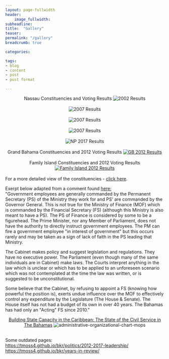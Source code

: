 ```yaml
---
layout: page-fullwidth
header:
    image_fullwidth:
subheadline:
title:  "Gallery"
teaser: 
permalink: "/gallery"
breadcrumb: true

categories:

tags:
- blog
- content
- post
- post format

---
```


<center>
Nassau Constituencies and Voting Results
<img src="{{ site.urlimg }}2002-results.png" alt="2002 Results">
</center>
<br/>

<center>
<img src="{{ site.urlimg }}2007-results.png" alt="2007 Results">
</center>
<br/>

<center>
<img src="{{ site.urlimg }}2012-results.png" alt="2007 Results">
</center>
<br/>

<center>
<img src="{{ site.urlimg }}2017-results.png" alt="2007 Results">
</center>
<br/>

<center>
<img src="{{ site.urlimg }}NPMap.PNG" alt="NP 2017 Results">
</center>
<br/>

<center>
Grand Bahama Constituencies and 2012 Voting Results
<a href="http://en.wikipedia.org/wiki/Bahamian_general_election,_2012"><img src="{{ site.urlimg }}grandbahama-constituency-map.jpg" alt="GB 2012 Results"></a>
</center>

<br/>

<center>
Family Island Constituencies and 2012 Voting Results
<a href="http://en.wikipedia.org/wiki/Bahamian_general_election,_2012"><img src="{{ site.urlimg }}familyisland-constituency-map.jpg" alt="Family Island 2012 Results"></a>
</center>

<br/>
For a more detailed view of the constituencies - <a href="http://www.tribune242.com/photos/galleries/2012/apr/24/new-providence-constituencies/">click here</a>.

Exerpt below adapted from a comment found <a href="http://www.tribune242.com/news/2020/nov/02/speaker-moultrie-hands-his-keys/">here:</a>
<br/>
"Government employees are generally commanded by the Permanent Secretary (PS) of the Ministry they work for and PS' are commanded by the Governor General. This is not true for the Ministry of Finance (MOF) which is commanded by the Financial Secretary (FS) (although this Ministry is also meant to have a PS). The PS of Finance is considered by some to be a figurehead. The Prime Minister, nor any Member of Parliament, does not have the authority to directly instruct government employees. The PM can fire a government employee "in interest of government" but this occurs rarely and may be taken as a sign of lack of faith in the PS leading that Ministry.

The Cabinet makes policy and suggest legislation and regulations. They have no executive power. The Parliament (even though many of the same individuals are in Cabinet) make laws. The Courts interpret anything in the law which is unclear or which has to be applied to an unforeseen scenario which was not contemplated at the time the law was written, or is suggested to be unconstitutional.

Some believe that the Cabinet, by refusing to appoint a FS (knowing how powerful the position is), exerts undue influence over the MOF to effectively control any expenditure by the Legislature (The House & Senate). The House itself has not had a budget of its own in over 40 years. The Bahamas has had only an "Acting" FS since 2010."

<center>
<a href="https://www.academia.edu/44344747/Building_State_Capacity_in_the_Caribbean_The_State_of_the_Civil_Service_in_The_Bahamas">Building State Capacity in the Caribbean: The State of the Civil Service in The Bahamas</a>
<img src="{{ site.urlimg }}administrative-organizational-chart-mops.PNG" alt="administrative-organizational-chart-mops">
</center>
<br/>

Some outdated pages:  
https://tmoss4.github.io/bkr/politics/2012-2017-leadership/  
https://tmoss4.github.io/bkr/years-in-review/  